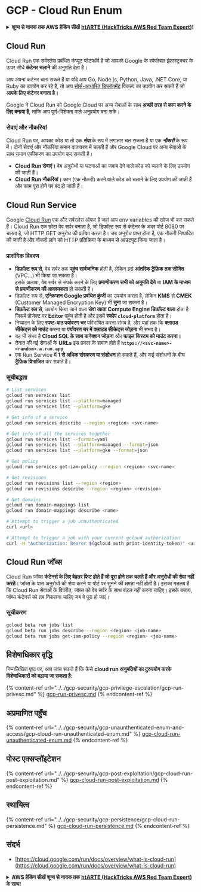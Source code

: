 # GCP - Cloud Run Enum

<details>

<summary><strong>शून्य से नायक तक AWS हैकिंग सीखें</strong> <a href="https://training.hacktricks.xyz/courses/arte"><strong>htARTE (HackTricks AWS Red Team Expert)</strong></a><strong>!</strong></summary>

HackTricks का समर्थन करने के अन्य तरीके:

* यदि आप चाहते हैं कि आपकी **कंपनी का विज्ञापन HackTricks में दिखाई दे** या **HackTricks को PDF में डाउनलोड करें**, तो [**सब्सक्रिप्शन प्लान्स**](https://github.com/sponsors/carlospolop) देखें!
* [**आधिकारिक PEASS & HackTricks स्वैग प्राप्त करें**](https://peass.creator-spring.com)
* [**The PEASS Family**](https://opensea.io/collection/the-peass-family) की खोज करें, हमारे विशेष [**NFTs**](https://opensea.io/collection/the-peass-family) का संग्रह
* 💬 [**Discord group**](https://discord.gg/hRep4RUj7f) में **शामिल हों** या [**telegram group**](https://t.me/peass) या **Twitter** पर मुझे 🐦 [**@carlospolopm**](https://twitter.com/carlospolopm) **का पालन करें**.
* **HackTricks** के [**github repos**](https://github.com/carlospolop/hacktricks) और [**HackTricks Cloud**](https://github.com/carlospolop/hacktricks-cloud) में PRs सबमिट करके अपनी हैकिंग ट्रिक्स साझा करें.

</details>

## Cloud Run <a href="#reviewing-cloud-run-configurations" id="reviewing-cloud-run-configurations"></a>

Cloud Run एक सर्वरलेस प्रबंधित कंप्यूट प्लेटफॉर्म है जो आपको Google के स्केलेबल इंफ्रास्ट्रक्चर के ऊपर सीधे **कंटेनर चलाने** की अनुमति देता है।

आप अपना कंटेनर चला सकते हैं या यदि आप Go, Node.js, Python, Java, .NET Core, या Ruby का उपयोग कर रहे हैं, तो आप [सोर्स-आधारित डिप्लॉयमेंट](https://cloud.google.com/run/docs/deploying-source-code) विकल्प का उपयोग कर सकते हैं जो **आपके लिए कंटेनर बनाता है।**

Google ने Cloud Run को Google Cloud पर अन्य सेवाओं के साथ **अच्छी तरह से काम करने के लिए बनाया है**, ताकि आप पूर्ण-विशेषता वाले अनुप्रयोग बना सकें।

### सेवाएं और नौकरियां <a href="#services-and-jobs" id="services-and-jobs"></a>

Cloud Run पर, आपका कोड या तो एक _**सेवा**_ के रूप में लगातार चल सकता है या एक _**नौकरी**_ के रूप में। दोनों सेवाएं और नौकरियां समान वातावरण में चलती हैं और Google Cloud पर अन्य सेवाओं के साथ समान एकीकरण का उपयोग कर सकती हैं।

* **Cloud Run सेवाएं।** वेब अनुरोधों या घटनाओं का जवाब देने वाले कोड को चलाने के लिए उपयोग की जाती हैं।
* **Cloud Run नौकरियां।** काम (एक नौकरी) करने वाले कोड को चलाने के लिए उपयोग की जाती हैं और काम पूरा होने पर बंद हो जाती हैं।

## Cloud Run Service

Google [Cloud Run](https://cloud.google.com/run) एक और सर्वरलेस ऑफर है जहां आप env variables की खोज भी कर सकते हैं। Cloud Run एक छोटा वेब सर्वर बनाता है, जो डिफ़ॉल्ट रूप से कंटेनर के अंदर पोर्ट 8080 पर चलता है, जो HTTP GET अनुरोध की प्रतीक्षा करता है। जब अनुरोध प्राप्त होता है, एक नौकरी निष्पादित की जाती है और नौकरी लॉग को HTTP प्रतिक्रिया के माध्यम से आउटपुट किया जाता है।

### प्रासंगिक विवरण

* **डिफ़ॉल्ट रूप से**, वेब सर्वर तक **पहुंच** **सार्वजनिक** होती है, लेकिन इसे **आंतरिक ट्रैफ़िक तक सीमित** (VPC...) भी किया जा सकता है।\
इसके अलावा, वेब सर्वर से संपर्क करने के लिए **प्रमाणीकरण** **सभी को अनुमति देने** या **IAM के माध्यम से प्रमाणीकरण की आवश्यकता** हो सकती है।
* डिफ़ॉल्ट रूप से, **एन्क्रिप्शन** **Google प्रबंधित कुंजी** का उपयोग करता है, लेकिन **KMS** से **CMEK** (Customer Managed Encryption Key) भी **चुना** जा सकता है।
* **डिफ़ॉल्ट रूप से**, उपयोग किया जाने वाला **सेवा खाता** **Compute Engine डिफ़ॉल्ट वाला** होता है जिसमें प्रोजेक्ट पर **Editor** पहुंच होती है और इसमें **स्कोप `cloud-platform`** होता है।
* निष्पादन के लिए **स्पष्ट-पाठ पर्यावरण चर** परिभाषित करना संभव है, और यहां तक कि **क्लाउड सीक्रेट्स को माउंट** करना या **पर्यावरण चर में क्लाउड सीक्रेट्स जोड़ना** भी संभव है।
* यह भी संभव है **Cloud SQL के साथ कनेक्शन जोड़ना** और **फाइल सिस्टम को माउंट करना।**
* तैनात की गई सेवाओं के **URLs** इस प्रकार के समान होते हैं **`https://<svc-name>-<random>.a.run.app`**
* एक Run Service में **1 से अधिक संस्करण या संशोधन** हो सकते हैं, और कई संशोधनों के बीच **ट्रैफ़िक विभाजित** कर सकते हैं।

### सूचीबद्धता
```bash
# List services
gcloud run services list
gcloud run services list --platform=managed
gcloud run services list --platform=gke

# Get info of a service
gcloud run services describe --region <region> <svc-name>

# Get info of all the services together
gcloud run services list --format=yaml
gcloud run services list --platform=managed --format=json
gcloud run services list --platform=gke --format=json

# Get policy
gcloud run services get-iam-policy --region <region> <svc-name>

# Get revisions
gcloud run revisions list --region <region>
gcloud run revisions describe --region <region> <revision>

# Get domains
gcloud run domain-mappings list
gcloud run domain-mappings describe <name>

# Attempt to trigger a job unauthenticated
curl <url>

# Attempt to trigger a job with your current gcloud authorization
curl -H "Authorization: Bearer $(gcloud auth print-identity-token)" <url>
```
## Cloud Run जॉब्स

Cloud Run जॉब्स **कंटेनर्स के लिए बेहतर फिट होते हैं जो पूरा होने तक चलते हैं और अनुरोधों की सेवा नहीं करते**। जॉब्स के पास अनुरोधों की सेवा करने या पोर्ट पर सुनने की क्षमता नहीं होती है। इसका मतलब है कि Cloud Run सेवाओं के विपरीत, जॉब्स को वेब सर्वर के साथ बंडल नहीं करना चाहिए। इसके बजाय, जॉब्स कंटेनर्स को तब निकलना चाहिए जब वे पूरा हो जाएं।

### सूचीकरण
```bash
gcloud beta run jobs list
gcloud beta run jobs describe --region <region> <job-name>
gcloud beta run jobs get-iam-policy --region <region> <job-name>
```
## विशेषाधिकार वृद्धि

निम्नलिखित पृष्ठ पर, आप जांच सकते हैं कि कैसे **cloud run अनुमतियों का दुरुपयोग करके विशेषाधिकारों को बढ़ाया जा सकता है**:

{% content-ref url="../../gcp-security/gcp-privilege-escalation/gcp-run-privesc.md" %}
[gcp-run-privesc.md](../../gcp-security/gcp-privilege-escalation/gcp-run-privesc.md)
{% endcontent-ref %}

## अप्रमाणित पहुँच

{% content-ref url="../../gcp-security/gcp-unaunthenticated-enum-and-access/gcp-cloud-run-unauthenticated-enum.md" %}
[gcp-cloud-run-unauthenticated-enum.md](../../gcp-security/gcp-unaunthenticated-enum-and-access/gcp-cloud-run-unauthenticated-enum.md)
{% endcontent-ref %}

## पोस्ट एक्सप्लॉइटेशन

{% content-ref url="../../gcp-security/gcp-post-exploitation/gcp-cloud-run-post-exploitation.md" %}
[gcp-cloud-run-post-exploitation.md](../../gcp-security/gcp-post-exploitation/gcp-cloud-run-post-exploitation.md)
{% endcontent-ref %}

## स्थायित्व

{% content-ref url="../../gcp-security/gcp-persistence/gcp-cloud-run-persistence.md" %}
[gcp-cloud-run-persistence.md](../../gcp-security/gcp-persistence/gcp-cloud-run-persistence.md)
{% endcontent-ref %}

## संदर्भ

* [https://cloud.google.com/run/docs/overview/what-is-cloud-run](https://cloud.google.com/run/docs/overview/what-is-cloud-run)

<details>

<summary><strong>AWS हैकिंग सीखें शून्य से नायक तक</strong> <a href="https://training.hacktricks.xyz/courses/arte"><strong>htARTE (HackTricks AWS Red Team Expert)</strong></a><strong> के साथ!</strong></summary>

HackTricks का समर्थन करने के अन्य तरीके:

* यदि आप चाहते हैं कि आपकी **कंपनी का विज्ञापन HackTricks में दिखाई दे** या **HackTricks को PDF में डाउनलोड करें** तो [**सदस्यता योजनाएं**](https://github.com/sponsors/carlospolop) देखें!
* [**आधिकारिक PEASS & HackTricks स्वैग**](https://peass.creator-spring.com) प्राप्त करें
* [**The PEASS Family**](https://opensea.io/collection/the-peass-family) की खोज करें, हमारा विशेष [**NFTs**](https://opensea.io/collection/the-peass-family) संग्रह
* 💬 [**Discord समूह**](https://discord.gg/hRep4RUj7f) में **शामिल हों** या [**telegram समूह**](https://t.me/peass) या **Twitter** पर मुझे 🐦 [**@carlospolopm**](https://twitter.com/carlospolopm) **का पालन करें.**
* **HackTricks** के [**github repos**](https://github.com/carlospolop/hacktricks) और [**HackTricks Cloud**](https://github.com/carlospolop/hacktricks-cloud) में PRs सबमिट करके अपनी हैकिंग ट्रिक्स साझा करें.

</details>
